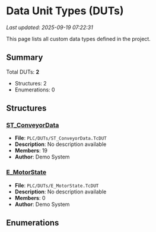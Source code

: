 # Data Unit Types (DUTs)

*Last updated: 2025-09-19 07:22:31*

This page lists all custom data types defined in the project.

## Summary

Total DUTs: **2**


- Structures: 2
- Enumerations: 0

## Structures

### [ST_ConveyorData](DUT-ST_ConveyorData.md)
- **File**: `PLC/DUTs/ST_ConveyorData.TcDUT`
- **Description**: No description available
- **Members**: 19
- **Author**: Demo System

### [E_MotorState](DUT-E_MotorState.md)
- **File**: `PLC/DUTs/E_MotorState.TcDUT`
- **Description**: No description available
- **Members**: 0
- **Author**: Demo System


## Enumerations

